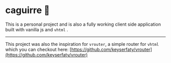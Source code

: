 # caguirre 📖
This is a personal project and is also a fully working client side application built with vanilla js and `vhtml` .

---

This project was also the inspiration for `vrouter`, a simple router for `vhtml` which you can checkout here: [https://github.com/keyserfaty/vrouter](https://github.com/keyserfaty/vrouter)
